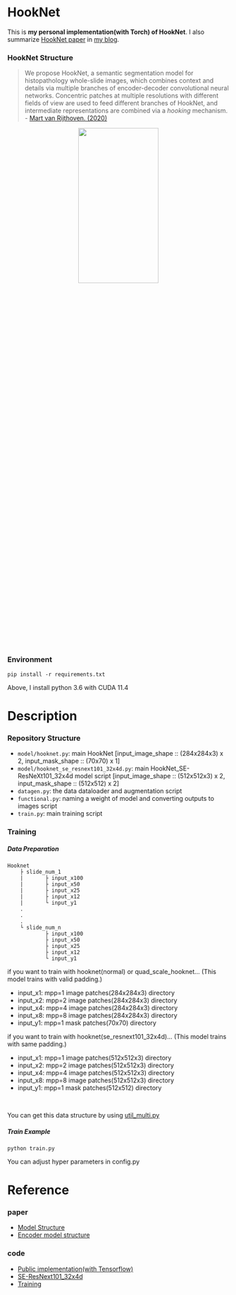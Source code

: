 # HookNet

This is **my personal implementation(with Torch) of HookNet**. I also summarize [HookNet paper](https://arxiv.org/pdf/2006.12230.pdf) in [my blog](https://biology-statistics-programming.tistory.com/154).

### HookNet Structure
> We propose HookNet, a semantic segmentation model for histopathology whole-slide images, which combines
context and details via multiple branches of encoder-decoder convolutional neural networks. Concentric patches at
multiple resolutions with different fields of view are used to feed different branches of HookNet, and intermediate
representations are combined via a *hooking* mechanism. - [Mart van Rijthoven. (2020)](https://arxiv.org/pdf/2006.12230.pdf)

<p align="center"><img src="https://user-images.githubusercontent.com/70703320/148633495-02263c48-67f8-4d2f-b7da-e18f83dad2cf.png" width="60%" height=30%"></p>

### Environment
```
pip install -r requirements.txt
```
Above, I install python 3.6 with CUDA 11.4

# Description

### Repository Structure
- `model/hooknet.py`: main HookNet [input_image_shape :: (284x284x3) x 2, input_mask_shape :: (70x70) x 1]
- `model/hooknet_se_resnext101_32x4d.py`: main HookNet_SE-ResNeXt101_32x4d model script [input_image_shape :: (512x512x3) x 2, input_mask_shape :: (512x512) x 2]
- `datagen.py`: the data dataloader and augmentation script
- `functional.py`: naming a weight of model and converting outputs to images script 
- `train.py`: main training script

### Training

##### Data Preparation
```
Hooknet
    ├ slide_num_1
    |       ├ input_x100
    |       ├ input_x50
    |       ├ input_x25
    |       ├ input_x12
    |       └ input_y1
    .
    .
    .
    └ slide_num_n
            ├ input_x100
            ├ input_x50
            ├ input_x25
            ├ input_x12
            └ input_y1    
```
if you want to train with hooknet(normal) or quad_scale_hooknet... (This model trains with valid padding.)
- input_x1: mpp=1 image patches(284x284x3) directory
- input_x2: mpp=2 image patches(284x284x3) directory
- input_x4: mpp=4 image patches(284x284x3) directory
- input_x8: mpp=8 image patches(284x284x3) directory
- input_y1: mpp=1 mask patches(70x70) directory 

if you want to train with hooknet(se_resnext101_32x4d)... (This model trains with same padding.)
- input_x1: mpp=1 image patches(512x512x3) directory
- input_x2: mpp=2 image patches(512x512x3) directory
- input_x4: mpp=4 image patches(512x512x3) directory
- input_x8: mpp=8 image patches(512x512x3) directory
- input_y1: mpp=1 mask patches(512x512) directory 

</br>

You can get this data structure by using [util_multi.py](https://github.com/CODiPAI-CMC/wsi_processing)

##### Train Example
```
python train.py 
```
You can adjust hyper parameters in config.py

# Reference

### paper
- [Model Structure](https://arxiv.org/pdf/2006.12230.pdf)
- [Encoder model structure](https://arxiv.org/pdf/1709.01507v4.pdf)

### code
- [Public implementation(with Tensorflow)](https://github.com/DIAGNijmegen/pathology-hooknet)
- [SE-ResNext101_32x4d](https://github.com/Cadene/pretrained-models.pytorch/blob/master/pretrainedmodels/models/senet.py)
- [Training](https://github.com/qubvel/segmentation_models.pytorch/blob/master/examples/cars%20segmentation%20(camvid).ipynb)
